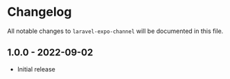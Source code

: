 # Changelog

All notable changes to `laravel-expo-channel` will be documented in this file.

## 1.0.0 - 2022-09-02

- Initial release
